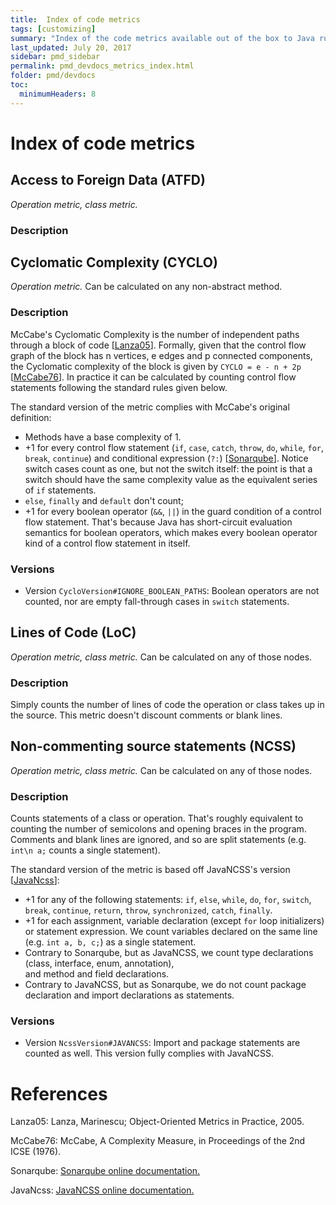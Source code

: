 ```yaml
---
title:  Index of code metrics
tags: [customizing]
summary: "Index of the code metrics available out of the box to Java rule developers."
last_updated: July 20, 2017
sidebar: pmd_sidebar
permalink: pmd_devdocs_metrics_index.html
folder: pmd/devdocs
toc:
  minimumHeaders: 8
---
```

# Index of code metrics

## Access to Foreign Data (ATFD)

*Operation metric, class metric.*

### Description


## Cyclomatic Complexity (CYCLO)

*Operation metric.* Can be calculated on any non-abstract method.

### Description

McCabe's Cyclomatic Complexity is the number of independent paths through a block of code \[[Lanza05](#Lanza05)\]. 
Formally, given that the control flow graph of the block has n vertices, e edges and p connected components, the 
Cyclomatic complexity of the block is given by `CYCLO = e - n + 2p` \[[McCabe76](#McCabe76)\]. In practice it can be 
calculated by counting control flow statements following the standard rules given below.

The standard version of the metric complies with McCabe's original definition:

* Methods have a base complexity of 1.
* +1 for every control flow statement (`if`, `case`, `catch`, `throw`, `do`, `while`, `for`, `break`, `continue`) and 
conditional expression (`?:`) \[[Sonarqube](#Sonarqube)\]. Notice switch cases count as one, but not the switch itself: the point is that
 a switch should have the same complexity value as the equivalent series of `if` statements.
* `else`, `finally` and `default` don't count;
* +1 for every boolean operator (`&&`, `||`) in the guard condition of a control flow statement. That's because
Java has short-circuit evaluation semantics for boolean operators, which makes every boolean operator kind of a
control flow statement in itself.
 
### Versions

* Version `CycloVersion#IGNORE_BOOLEAN_PATHS`: Boolean operators are not counted, nor are empty
  fall-through cases in `switch` statements.
 
 
## Lines of Code (LoC)

*Operation metric, class metric.* Can be calculated on any of those nodes.

### Description

Simply counts the number of lines of code the operation or class takes up in the source. This metric doesn't discount
 comments or blank lines.


## Non-commenting source statements (NCSS)

*Operation metric, class metric.* Can be calculated on any of those nodes.

### Description

Counts statements of a class or operation. That's roughly equivalent to counting the number of semicolons and 
opening braces in the program. Comments and blank lines are ignored, and so are split statements (e.g. `int\n a;` counts
 a single statement). 

The standard version of the metric is based off JavaNCSS's version  \[[JavaNcss](#JavaNcss)\]:

* +1 for any of the following statements: `if`, `else`, `while`, `do`, `for`, `switch`, `break`, `continue`, `return`, 
`throw`, `synchronized`, `catch`, `finally`.
* +1 for each assignment, variable declaration (except `for` loop initializers) or statement expression. We count 
variables  declared on the same line (e.g. `int a, b, c;`) as a single statement. 
* Contrary to Sonarqube, but as JavaNCSS, we count type declarations (class, interface, enum, annotation),  
and method and field declarations.
* Contrary to JavaNCSS, but as Sonarqube, we do not count package declaration and import declarations as statements.


### Versions

* Version `NcssVersion#JAVANCSS`: Import and package statements are counted as well. This version fully complies with
 JavaNCSS.

# References

<a name="Lanza05">Lanza05:</a> Lanza, Marinescu; Object-Oriented Metrics in Practice, 2005.

<a name="McCabe76">McCabe76:</a> McCabe, A Complexity Measure, in Proceedings of the 2nd ICSE (1976).

<a name="Sonarqube">Sonarqube:</a> [Sonarqube online documentation.](https://docs.sonarqube.org/display/SONAR/Metrics+-+Complexity)

<a name="JavaNcss">JavaNcss:</a> [JavaNCSS online documentation.](http://www.kclee.de/clemens/java/javancss/)